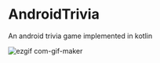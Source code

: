 # AndroidTrivia
 
An android trivia game implemented in kotlin

![ezgif com-gif-maker](https://user-images.githubusercontent.com/18463828/121566748-d00de080-c9eb-11eb-8894-aaac092a3df2.gif)
